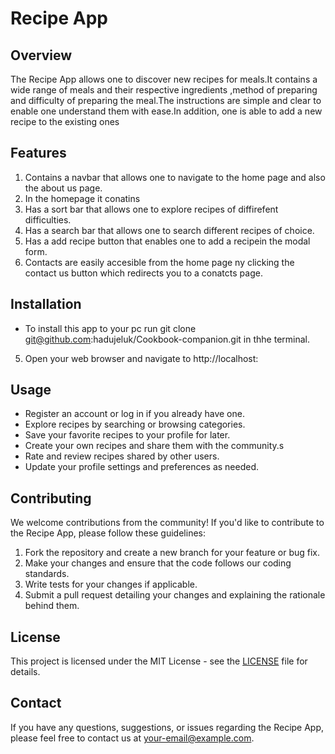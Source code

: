 # Recipe App

## Overview
The Recipe App allows one to discover new recipes for meals.It contains a wide range of meals and their respective ingredients ,method of preparing and difficulty of preparing the meal.The instructions are simple and clear to enable one understand them with ease.In addition, one is able to add a new recipe to the existing ones

## Features
1. Contains a navbar that allows one to navigate to the home page and also the about us page.
2. In the homepage it conatins 
3. Has a sort bar that allows one to explore recipes of diffirefent difficulties.
4. Has a search bar that allows one to search different recipes of choice.
5. Has a add recipe button that enables one to add a recipein the modal form.
6. Contacts are easily accesible from the home page ny clicking the contact us button which redirects you to a conatcts page.


## Installation
- To install this app to your pc run git clone git@github.com:hadujeluk/Cookbook-companion.git in thhe terminal.


5. Open your web browser and navigate to http://localhost:

## Usage
- Register an account or log in if you already have one.
- Explore recipes by searching or browsing categories.
- Save your favorite recipes to your profile for later.
- Create your own recipes and share them with the community.s
- Rate and review recipes shared by other users.
- Update your profile settings and preferences as needed.

## Contributing
We welcome contributions from the community! If you'd like to contribute to the Recipe App, please follow these guidelines:

1. Fork the repository and create a new branch for your feature or bug fix.
2. Make your changes and ensure that the code follows our coding standards.
3. Write tests for your changes if applicable.
4. Submit a pull request detailing your changes and explaining the rationale behind them.

## License
This project is licensed under the MIT License - see the [LICENSE](LICENSE) file for details.

## Contact
If you have any questions, suggestions, or issues regarding the Recipe App, please feel free to contact us at [your-email@example.com](mailto:your-email@example.com).


